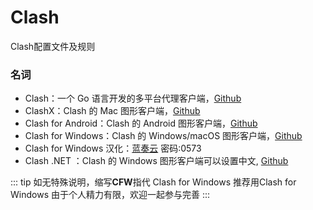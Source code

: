 # Clash
Clash配置文件及规则


### 名词

- Clash：一个 Go 语言开发的多平台代理客户端，[Github](https://github.com/Dreamacro/clash)
- ClashX：Clash 的 Mac 图形客户端，[Github](https://github.com/yichengchen/clashX)
- Clash for Android：Clash 的 Android 图形客户端，[Github](https://github.com/Kr328/ClashForAndroid)
- Clash for Windows：Clash 的 Windows/macOS 图形客户端，[Github](https://github.com/Fndroid/clash_for_windows_pkg)
- Clash for Windows 汉化：[蓝奏云](https://shenweb.lanzous.com/b00ueejle) 密码:0573
- Clash .NET ：Clash 的 Windows 图形客户端可以设置中文, [Github](https://github.com/ClashDotNetFramework/ClashDotNetFramework/releases/)

::: tip
如无特殊说明，缩写**CFW**指代 Clash for Windows
推荐用Clash for Windows
由于个人精力有限，欢迎一起参与完善
:::
